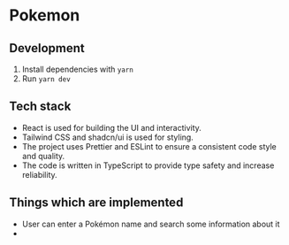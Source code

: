 # Pokemon

## Development

1. Install dependencies with `yarn`
2. Run `yarn dev`

## Tech stack

- React is used for building the UI and interactivity.
- Tailwind CSS and shadcn/ui is used for styling.
- The project uses Prettier and ESLint to ensure a consistent code style and quality.
- The code is written in TypeScript to provide type safety and increase reliability.

## Things which are implemented

- User can enter a Pokémon name and search some information about it
- 





